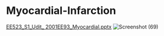 # Myocardial-Infarction

[EE523_S1_Udit_ 2001EE93_Myocardial.pptx](https://github.com/sethiudit/Myocardial-Infarction/files/12861076/EE523_S1_Udit_.2001EE93_Myocardial.pptx)
![Screenshot (69)](https://github.com/sethiudit/Myocardial-Infarction/assets/108585785/6179dd38-e4d2-4da8-9cc3-a5ad450ae240)
